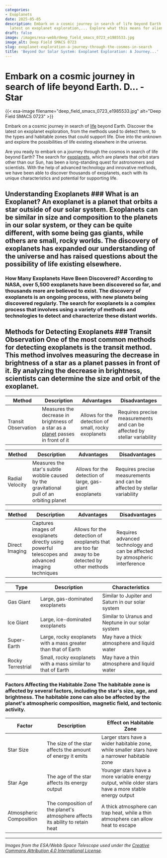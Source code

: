 ```yaml
---
categories:
- Exoplanets
date: 2025-05-05
description: Embark on a cosmic journey in search of life beyond Earth. Discover the
  latest on exoplanet exploration,... Explore what this means for alien life.
draft: false
image: /images/esa-webb/deep_field_smacs_0723_e1985533.jpg
image_alt: Deep Field SMACS 0723
slug: exoplanet-exploration-a-journey-through-the-cosmos-in-search
title: 'Beyond Our Solar System: Exoplanet Exploration: A Journey...'
---
```


# Embark on a cosmic journey in search of life beyond Earth. D... - Star
{{< esa-image filename="deep_field_smacs_0723_e1985533.jpg" alt="Deep Field SMACS 0723" >}}



Embark on a cosmic journey in search of [life](/blog/habitable-zones-and-the-search-for-life-beyond-earth) beyond Earth. Discover the latest on exoplanet exploration, from the methods used to detect them, to the types and habitable zones that could support life. Dive into the unknown and explore the possibilities of life existing elsewhere in the universe.

Are you ready to embark on a journey through the cosmos in search of life beyond Earth? The search for [exoplanets](/blog/exoplanets-and-the-search-for-life-beyond-earth), which are planets that orbit stars other than our Sun, has been a long-standing quest for astronomers and scientists. With the help of advanced technology and innovative methods, we have been able to discover thousands of exoplanets, each with its unique characteristics and potential for supporting life.

 ## Understanding Exoplanets ### What is an Exoplanet? An exoplanet is a planet that orbits a star outside of our solar system. Exoplanets can be similar in size and composition to the planets in our solar system, or they can be quite different, with some being gas giants, while others are small, rocky worlds. The discovery of exoplanets has expanded our understanding of the universe and has raised questions about the possibility of life existing elsewhere.

 ### How Many Exoplanets Have Been Discovered? According to NASA, over 5,500 exoplanets have been discovered so far, and thousands more are believed to exist. The discovery of exoplanets is an ongoing process, with new planets being discovered regularly. The search for exoplanets is a complex process that involves using a variety of methods and technologies to detect and characterize these distant worlds.

 ## Methods for Detecting Exoplanets ### Transit Observation One of the most common methods for detecting exoplanets is the transit method. This method involves measuring the decrease in brightness of a star as a planet passes in front of it. By analyzing the decrease in brightness, scientists can determine the size and orbit of the exoplanet.

 | Method | Description | Advantages | Disadvantages |
| --- | --- | --- | --- |
| Transit Observation | Measures the decrease in brightness of a star as a [planet](/blog/habitable-zones-and-the-search-for-life-beyond-our-planet/solar-system/) passes in front of it | Allows for the detection of small, rocky exoplanets | Requires precise measurements and can be affected by stellar variability | ### Radial Velocity Another method for detecting exoplanets is the radial velocity method. This method involves measuring the star's subtle wobble caused by the gravitational pull of an orbiting planet. By analyzing the star's wobble, scientists can determine the mass and orbit of the exoplanet.

 | Method | Description | Advantages | Disadvantages |
| --- | --- | --- | --- |
| Radial Velocity | Measures the star's subtle wobble caused by the gravitational pull of an orbiting planet | Allows for the detection of large, gas-giant exoplanets | Requires precise measurements and can be affected by stellar variability | ### Direct Imaging Direct imaging is a method that involves capturing images of exoplanets directly using powerful telescopes and advanced imaging techniques. This method allows for the detection of exoplanets that are too far away to be detected by other methods.

 | Method | Description | Advantages | Disadvantages |
| --- | --- | --- | --- |
| Direct Imaging | Captures images of exoplanets directly using powerful telescopes and advanced imaging techniques | Allows for the detection of exoplanets that are too far away to be detected by other methods | Requires advanced technology and can be affected by atmospheric interference | ## Planetary Classification ### Types of Exoplanets Exoplanets can be classified into several categories based on their size, composition, and orbital characteristics. Some of the most common types of exoplanets include:

 | Type | Description | Characteristics |
| --- | --- | --- |
| Gas Giant | Large, gas-dominated exoplanets | Similar to Jupiter and Saturn in our solar system |
| Ice Giant | Large, ice-dominated exoplanets | Similar to Uranus and Neptune in our solar system |
| Super-Earth | Large, rocky exoplanets with a mass greater than that of Earth | May have a thick atmosphere and liquid water |
| Rocky Terrestrial | Small, rocky exoplanets with a mass similar to that of Earth | May have a thin atmosphere and liquid water | ## Habitable Zones ### The Goldilocks Zone The habitable zone, also known as the Goldilocks zone, is the region around a star where temperatures are just right for liquid water to exist on a planet's surface. The habitable zone is neither too hot nor too cold, and it is considered the most promising place to search for life beyond Earth.

 ### Factors Affecting the Habitable Zone The habitable zone is affected by several factors, including the star's size, age, and brightness. The habitable zone can also be affected by the planet's atmospheric composition, magnetic field, and tectonic activity.

 | Factor | Description | Effect on Habitable Zone |
| --- | --- | --- |
| Star Size | The size of the star affects the amount of energy it emits | Larger stars have a wider habitable zone, while smaller stars have a narrower habitable zone |
| Star Age | The age of the star affects its energy output | Younger stars have a more variable energy output, while older stars have a more stable energy output |
| Atmospheric Composition | The composition of the planet's atmosphere affects its ability to retain heat | A thick atmosphere can trap heat, while a thin atmosphere can allow heat to escape | ## Conclusion The search for exoplanets and the study of their characteristics is an ongoing and exciting field of research. With the help of advanced technology and innovative methods, we have been able to discover thousands of exoplanets, each with its unique characteristics and potential for supporting life. As we continue to explore the universe and search for life beyond Earth, we may uncover answers to some of humanity's most profound questions.

---

*Images from the ESA/Webb Space Telescope used under the [Creative Commons Attribution 4.0 International License](https://creativecommons.org/licenses/by/4.0).*